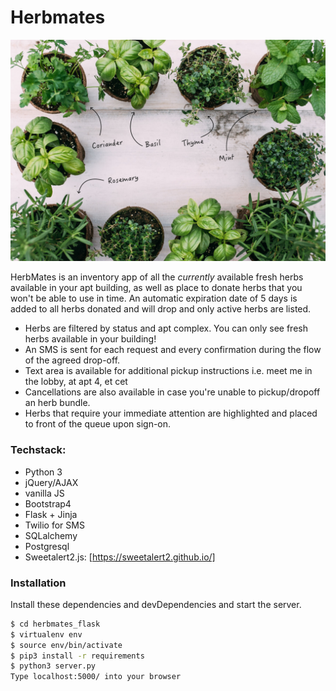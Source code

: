 # Herbmates

![image info](./static/img/freshherbs.jpg)


HerbMates is an inventory app of all the *currently* available fresh herbs available in your apt building, as well as place to donate herbs that you won't be able to use in time. An automatic expiration date of 5 days is added to all herbs donated and will drop and only active herbs are listed. 
  - Herbs are filtered by status and apt complex. You can only see fresh herbs available in your building! 
  - An SMS is sent for each request and every confirmation during the flow of the agreed drop-off. 
  - Text area is available for additional pickup instructions i.e. meet me in the lobby, at apt 4, et cet
  - Cancellations are also available in case you're unable to pickup/dropoff an herb bundle. 
  - Herbs that require your immediate attention are highlighted and placed to front of the queue upon sign-on. 


### Techstack:
* Python 3 
* jQuery/AJAX
* vanilla JS
* Bootstrap4
* Flask + Jinja 
* Twilio for SMS
* SQLalchemy
* Postgresql
* Sweetalert2.js: [https://sweetalert2.github.io/]


### Installation
Install these dependencies and devDependencies and start the server.

```sh
$ cd herbmates_flask
$ virtualenv env
$ source env/bin/activate 
$ pip3 install -r requirements
$ python3 server.py
Type localhost:5000/ into your browser
```

